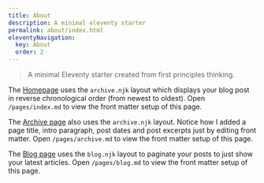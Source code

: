 ```yaml
---
title: About
description: A minimal eleventy starter
permalink: about/index.html
eleventyNavigation:
  key: About
  order: 2
---
```


> A minimal Eleventy starter created from first principles thinking.

The [Homepage](/) uses the `archive.njk` layout which displays your blog post in reverse chronological order (from newest to oldest). Open `/pages/index.md` to view the front matter setup of this page.

The [Archive page](/archive/) also uses the `archive.njk` layout. Notice how I added a page title, intro paragraph, post dates and post excerpts just by editing front matter. Open `/pages/archive.md` to view the front matter setup of this page.

The [Blog page](/blog/) uses the `blog.njk` layout to paginate your posts to just show your latest articles. Open `/pages/blog.md` to view the front matter setup of this page.

